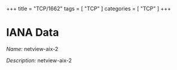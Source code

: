 +++
title = "TCP/1662"
tags = [ "TCP" ]
categories = [ "TCP" ]
+++

# IANA Data

_Name:_ netview-aix-2

_Description:_ netview-aix-2


